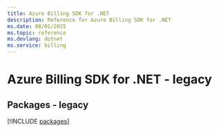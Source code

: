 ```yaml
---
title: Azure Billing SDK for .NET
description: Reference for Azure Billing SDK for .NET
ms.date: 08/01/2025
ms.topic: reference
ms.devlang: dotnet
ms.service: billing
---
```

# Azure Billing SDK for .NET - legacy
## Packages - legacy
[!INCLUDE [packages](billing-index.md)]
